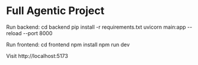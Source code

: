 # Full Agentic Project
Run backend:
cd backend
pip install -r requirements.txt
uvicorn main:app --reload --port 8000

Run frontend:
cd frontend
npm install
npm run dev

Visit http://localhost:5173
